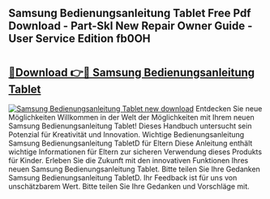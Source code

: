 ## Samsung Bedienungsanleitung Tablet Free Pdf Download - Part-SkI New Repair Owner Guide - User Service Edition fb0OH

# <h2><a href="http://df36gd8.blite.top/?on=Samsung+Bedienungsanleitung+Tablet">🔗Download 👉🔴 Samsung Bedienungsanleitung Tablet</a></h2>

[![Samsung Bedienungsanleitung Tablet new download](https://i.imgur.com/lujVjoI.png)](http://df36gd8.blite.top/?on=Samsung+Bedienungsanleitung+Tablet)
Entdecken Sie neue Möglichkeiten Willkommen in der Welt der Möglichkeiten mit Ihrem neuen Samsung Bedienungsanleitung Tablet! Dieses Handbuch untersucht sein Potenzial für Kreativität und Innovation. Wichtige Bedienungsanleitung Samsung Bedienungsanleitung TabletD für Eltern Diese Anleitung enthält wichtige Informationen für Eltern zur sicheren Verwendung dieses Produkts für Kinder. Erleben Sie die Zukunft mit den innovativen Funktionen Ihres neuen Samsung Bedienungsanleitung Tablet. Bitte teilen Sie Ihre Gedanken Samsung Bedienungsanleitung TabletD. Ihr Feedback ist für uns von unschätzbarem Wert. Bitte teilen Sie Ihre Gedanken und Vorschläge mit.
